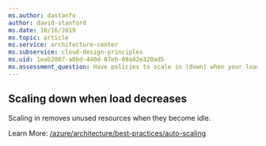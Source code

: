 ```yaml
---
ms.author: dastanfo
author: david-stanford
ms.date: 10/16/2019
ms.topic: article
ms.service: architecture-center
ms.subservice: cloud-design-principles
ms.uid: 1eab2007-a8bd-440d-87eb-09a42e320ad5
ms.assessment_question: Have policies to scale in (down) when your load decreases?
---
```

## Scaling down when load decreases

Scaling in removes unused resources when they become idle.

Learn More: [/azure/architecture/best-practices/auto-scaling](/azure/architecture/best-practices/auto-scaling)

